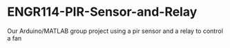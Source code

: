 # ENGR114-PIR-Sensor-and-Relay
Our Arduino/MATLAB group project using a pir sensor and a relay to control a fan
